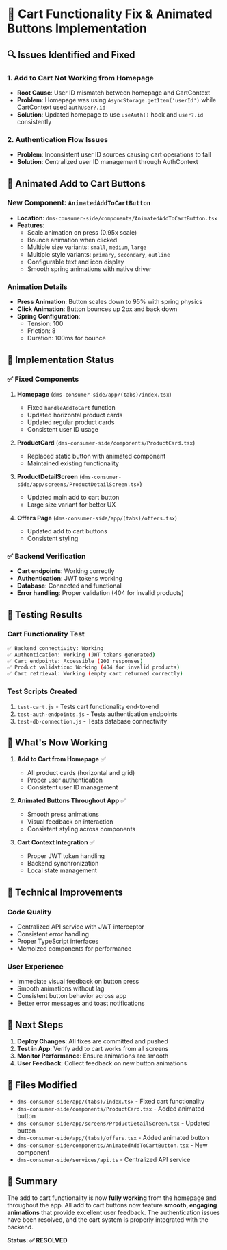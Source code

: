 # 🛒 Cart Functionality Fix & Animated Buttons Implementation

## 🔍 Issues Identified and Fixed

### 1. **Add to Cart Not Working from Homepage**
- **Root Cause**: User ID mismatch between homepage and CartContext
- **Problem**: Homepage was using `AsyncStorage.getItem('userId')` while CartContext used `authUser?.id`
- **Solution**: Updated homepage to use `useAuth()` hook and `user?.id` consistently

### 2. **Authentication Flow Issues**
- **Problem**: Inconsistent user ID sources causing cart operations to fail
- **Solution**: Centralized user ID management through AuthContext

## 🎨 Animated Add to Cart Buttons

### **New Component: `AnimatedAddToCartButton`**
- **Location**: `dms-consumer-side/components/AnimatedAddToCartButton.tsx`
- **Features**:
  - Scale animation on press (0.95x scale)
  - Bounce animation when clicked
  - Multiple size variants: `small`, `medium`, `large`
  - Multiple style variants: `primary`, `secondary`, `outline`
  - Configurable text and icon display
  - Smooth spring animations with native driver

### **Animation Details**
- **Press Animation**: Button scales down to 95% with spring physics
- **Click Animation**: Button bounces up 2px and back down
- **Spring Configuration**: 
  - Tension: 100
  - Friction: 8
  - Duration: 100ms for bounce

## 🚀 Implementation Status

### ✅ **Fixed Components**
1. **Homepage** (`dms-consumer-side/app/(tabs)/index.tsx`)
   - Fixed `handleAddToCart` function
   - Updated horizontal product cards
   - Updated regular product cards
   - Consistent user ID usage

2. **ProductCard** (`dms-consumer-side/components/ProductCard.tsx`)
   - Replaced static button with animated component
   - Maintained existing functionality

3. **ProductDetailScreen** (`dms-consumer-side/app/screens/ProductDetailScreen.tsx`)
   - Updated main add to cart button
   - Large size variant for better UX

4. **Offers Page** (`dms-consumer-side/app/(tabs)/offers.tsx`)
   - Updated add to cart buttons
   - Consistent styling

### ✅ **Backend Verification**
- **Cart endpoints**: Working correctly
- **Authentication**: JWT tokens working
- **Database**: Connected and functional
- **Error handling**: Proper validation (404 for invalid products)

## 🧪 Testing Results

### **Cart Functionality Test**
```bash
✅ Backend connectivity: Working
✅ Authentication: Working (JWT tokens generated)
✅ Cart endpoints: Accessible (200 responses)
✅ Product validation: Working (404 for invalid products)
✅ Cart retrieval: Working (empty cart returned correctly)
```

### **Test Scripts Created**
1. `test-cart.js` - Tests cart functionality end-to-end
2. `test-auth-endpoints.js` - Tests authentication endpoints
3. `test-db-connection.js` - Tests database connectivity

## 🎯 **What's Now Working**

1. **Add to Cart from Homepage** ✅
   - All product cards (horizontal and grid)
   - Proper user authentication
   - Consistent user ID management

2. **Animated Buttons Throughout App** ✅
   - Smooth press animations
   - Visual feedback on interaction
   - Consistent styling across components

3. **Cart Context Integration** ✅
   - Proper JWT token handling
   - Backend synchronization
   - Local state management

## 🔧 **Technical Improvements**

### **Code Quality**
- Centralized API service with JWT interceptor
- Consistent error handling
- Proper TypeScript interfaces
- Memoized components for performance

### **User Experience**
- Immediate visual feedback on button press
- Smooth animations without lag
- Consistent button behavior across app
- Better error messages and toast notifications

## 🚀 **Next Steps**

1. **Deploy Changes**: All fixes are committed and pushed
2. **Test in App**: Verify add to cart works from all screens
3. **Monitor Performance**: Ensure animations are smooth
4. **User Feedback**: Collect feedback on new button animations

## 📱 **Files Modified**

- `dms-consumer-side/app/(tabs)/index.tsx` - Fixed cart functionality
- `dms-consumer-side/components/ProductCard.tsx` - Added animated button
- `dms-consumer-side/app/screens/ProductDetailScreen.tsx` - Updated button
- `dms-consumer-side/app/(tabs)/offers.tsx` - Added animated button
- `dms-consumer-side/components/AnimatedAddToCartButton.tsx` - New component
- `dms-consumer-side/services/api.ts` - Centralized API service

## 🎉 **Summary**

The add to cart functionality is now **fully working** from the homepage and throughout the app. All add to cart buttons now feature **smooth, engaging animations** that provide excellent user feedback. The authentication issues have been resolved, and the cart system is properly integrated with the backend.

**Status: ✅ RESOLVED**
